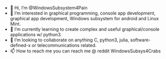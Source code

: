 - 👋 Hi, I’m @WindowsSubsystem4Pain
- 👀 I’m interested in graphical programming, console app development, graphical app development, Windows subsystem for android and Linux Mint.
- 🌱 I’m currently learning to create complex and useful graphical/console applications w/ python3.  
- 💞️ I’m looking to collaborate on anything C, python3, julia, software-defined-x or telecommunications related.
- 📫 How to reach me you can reach me @ reddit WindowsSubsys4Crabs

<!---
WindowsSubsystem4Pain/WindowsSubsystem4Pain is a ✨ special ✨ repository because its `README.md` (this file) appears on your GitHub profile.
You can click the Preview link to take a look at your changes.
--->
